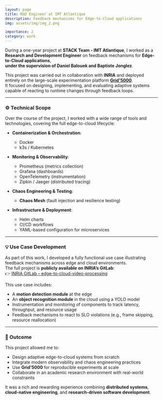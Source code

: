 ```yaml
---
layout: page
title: R&D Engineer at IMT Atlantique
description: Feedback mechanisms for Edge-to-Cloud applications
img: assets/img/img_2.png

importance: 2
category: work
---
```


During a one-year project at **STACK Team - IMT Atlantique**, I worked as a **Research and Development Engineer** on feedback mechanisms for **Edge-to-Cloud applications**,  
**under the supervision of Daniel Balouek and Baptiste Jonglez**.

This project was carried out in collaboration with **INRIA** and deployed entirely on the large-scale experimentation platform **[Grid'5000](https://www.grid5000.fr)**.  
It focused on designing, implementing, and evaluating adaptive systems capable of reacting to runtime changes through feedback loops.

---

### ⚙️ Technical Scope

Over the course of the project, I worked with a wide range of tools and technologies, covering the full edge-to-cloud lifecycle:

- **Containerization & Orchestration**:

  - Docker
  - k3s / Kubernetes

- **Monitoring & Observability**:

  - Prometheus (metrics collection)
  - Grafana (dashboards)
  - OpenTelemetry (instrumentation)
  - Zipkin / Jaeger (distributed tracing)

- **Chaos Engineering & Testing**:

  - **Chaos Mesh** (fault injection and resilience testing)

- **Infrastructure & Deployment**:
  - Helm charts
  - CI/CD workflows
  - YAML-based configuration for microservices

---

### 💡 Use Case Development

As part of this work, I developed a fully functional use case illustrating feedback mechanisms across edge and cloud environments.  
The full project is **publicly available on INRIA’s GitLab**:  
👉 [INRIA GitLab – edge-to-cloud-video-processing](https://gitlab.inria.fr/STACK-RESEARCH-GROUP/software/edge-to-cloud-video-processing)

This use case includes:

- A **motion detection module** at the edge
- An **object recognition module** in the cloud using a YOLO model
- Instrumentation and monitoring of components to track latency, throughput, and resource usage
- Feedback mechanisms to react to SLO violations (e.g., frame skipping, resource reallocation)

---

### 🎯 Outcome

This project allowed me to:

- Design adaptive edge-to-cloud systems from scratch
- Integrate modern observability and chaos engineering practices
- Use **Grid'5000** for reproducible experiments at scale
- Collaborate in an academic research environment with real-world constraints

It was a rich and rewarding experience combining **distributed systems**, **cloud-native engineering**, and **research-driven software development**.
